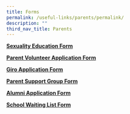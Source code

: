 ```yaml
---
title: Forms
permalink: /useful-links/parents/permalink/
description: ""
third_nav_title: Parents
---
```

[**Sexuality Education Form**](https://go.gov.sg/sqsp-gy2022-optoutform)

[**Parent Volunteer Application Form**](https://shuqunpri-moe-edu-sg-admin.cwp.sg/wp-content/uploads/2017/03/Parent-VolunteerApplication-Letter.pdf)

**[Giro Application Form](https://shuqunpri-moe-edu-sg-admin.cwp.sg/wp-content/uploads/2016/12/GIRO_Form.pdf)**

**[Parent Support Group Form](https://form.gov.sg/61a5753de6d4250013fdef77)**

**[Alumni Application Form](https://shuqunpri-moe-edu-sg-admin.cwp.sg/wp-content/uploads/2016/12/Alumni_Form.pdf)**

**[School Waiting List Form](https://form.gov.sg/62ccd02bc4c917001335b51d)**